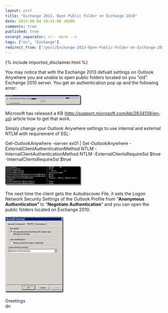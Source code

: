 ```yaml
---
layout: post
title: "Exchange 2013, Open Public Folder on Exchange 2010"
date: 2013-06-04 20:41:00 +0200
comments: true
published: true
excerpt_separator: <!-- more -->
tags: ["en", "Exchange"]
redirect_from: ["/post/Exchange-2013-Open-Public-Folder-on-Exchange-2010", "/post/exchange-2013-open-public-folder-on-exchange-2010"]
---
```

<!-- more -->
{% include imported_disclaimer.html %}
<p>You may notice that with the Exchange 2013 defualt settings on Outlook Anywhere you are unable to open public folders located on you &ldquo;old&rdquo; Exchange 2010 server. You get an authentication pop up and the following error:</p>
<p><a href="/assets/image_531.png"><img style="background-image: none; padding-top: 0px; padding-left: 0px; margin: 0px; display: inline; padding-right: 0px; border: 0px;" title="image" src="/assets/image_thumb_529.png" alt="image" width="244" height="33" border="0" /></a></p>
<p>Microsoft has released a KB (<a href="http://support.microsoft.com/kb/2834139/en-us">http://support.microsoft.com/kb/2834139/en-us</a>) article how to get that work.</p>
<p>Simply change your Outlook Anywhere settings to use internal and external NTLM with requirement of SSL:</p>
<p>Get-OutlookAnywhere &ndash;server ex01 | Set-OutlookAnywhere -ExternalClientAuthenticationMethod NTLM -InternalClientAuthenticationMethod NTLM -ExternalClientsRequireSsl $true -InternalClientsRequireSsl $true</p>
<p><a href="/assets/image_530.png"><img style="background-image: none; padding-top: 0px; padding-left: 0px; margin: 0px; display: inline; padding-right: 0px; border: 0px;" title="image" src="/assets/image_thumb_528.png" alt="image" width="244" height="62" border="0" /></a></p>
<p>The next time the client gets the Autodiscover File, it sets the Logon Network Security Settings of the Outlook Profile from &ldquo;<strong>Anonymous Authentication&rdquo; </strong>to &ldquo;<strong>Negotiate Authentication</strong>&rdquo; and you can open the public folders located on Exchange 2010.</p>
<p><a href="/assets/image_532.png"><img style="background-image: none; padding-top: 0px; padding-left: 0px; margin: 0px; display: inline; padding-right: 0px; border: 0px;" title="image" src="/assets/image_thumb_530.png" alt="image" width="187" height="244" border="0" /></a></p>
<p>Greetings <br />dn</p>
